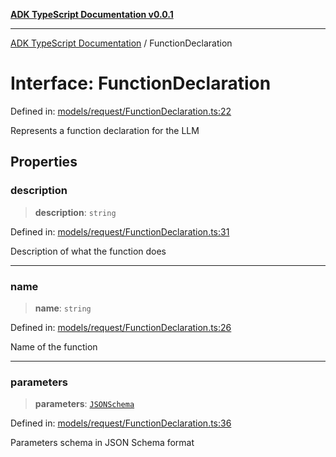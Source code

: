[**ADK TypeScript Documentation v0.0.1**](../README.md)

***

[ADK TypeScript Documentation](../globals.md) / FunctionDeclaration

# Interface: FunctionDeclaration

Defined in: [models/request/FunctionDeclaration.ts:22](https://github.com/pontus-devoteam/adk-typescript/blob/0f66151c645c59f98bf29f75515acbeb98026e1f/src/models/request/FunctionDeclaration.ts#L22)

Represents a function declaration for the LLM

## Properties

### description

> **description**: `string`

Defined in: [models/request/FunctionDeclaration.ts:31](https://github.com/pontus-devoteam/adk-typescript/blob/0f66151c645c59f98bf29f75515acbeb98026e1f/src/models/request/FunctionDeclaration.ts#L31)

Description of what the function does

***

### name

> **name**: `string`

Defined in: [models/request/FunctionDeclaration.ts:26](https://github.com/pontus-devoteam/adk-typescript/blob/0f66151c645c59f98bf29f75515acbeb98026e1f/src/models/request/FunctionDeclaration.ts#L26)

Name of the function

***

### parameters

> **parameters**: [`JSONSchema`](JSONSchema.md)

Defined in: [models/request/FunctionDeclaration.ts:36](https://github.com/pontus-devoteam/adk-typescript/blob/0f66151c645c59f98bf29f75515acbeb98026e1f/src/models/request/FunctionDeclaration.ts#L36)

Parameters schema in JSON Schema format
